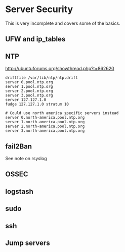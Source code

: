 # Server Security

This is very incomplete and covers some of the basics.

## UFW and ip_tables

## NTP
http://ubuntuforums.org/showthread.php?t=862620


    driftfile /var/lib/ntp/ntp.drift
    server 0.pool.ntp.org
    server 1.pool.ntp.org
    server 2.pool.ntp.org
    server 3.pool.ntp.org
    server 127.127.1.0
    fudge 127.127.1.0 stratum 10

    # Could use north america specific servers instead
    server 0.north-america.pool.ntp.org
    server 1.north-america.pool.ntp.org
    server 2.north-america.pool.ntp.org
    server 3.north-america.pool.ntp.org

## fail2Ban
See note on rsyslog

## OSSEC

## logstash

## sudo

## ssh

## Jump servers